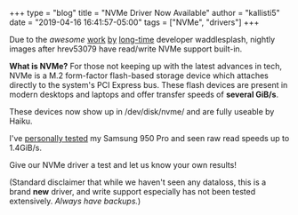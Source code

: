 +++
type = "blog"
title = "NVMe Driver Now Available"
author = "kallisti5"
date = "2019-04-16 16:41:57-05:00"
tags = ["NVMe", "drivers"]
+++

Due to the *awesome* [work](https://git.haiku-os.org/haiku/commit/?h=hrev53068) [by](https://git.haiku-os.org/haiku/commit/?h=hrev53070) [long-time](https://git.haiku-os.org/haiku/commit/?h=hrev53079) developer waddlesplash, nightly images after hrev53079 have read/write NVMe support built-in.

**What is NVMe?**
For those not keeping up with the latest advances in tech, NVMe is a M.2 form-factor flash-based storage device which attaches
directly to the system's PCI Express bus. These flash devices are present in modern desktops and laptops and offer transfer
speeds of **several GiB/s**.

These devices now show up in /dev/disk/nvme/ and are fully useable by Haiku.

I've [personally tested](https://twitter.com/kallisti5/status/1117974903154565120) my Samsung 950 Pro and seen raw read speeds up to 1.4GiB/s.

Give our NVMe driver a test and let us know your own results!

(Standard disclaimer that while we haven't seen any dataloss, this is a brand **new** driver, and write support especially has not been tested extensively. *Always have backups.*)
